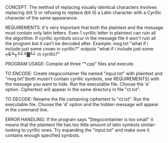 CONCEPT:
The method of replacing visually identical characters involves replacing (bit 1) or refusing to replace (bit 0) a Latin character with a Cyrillic character of the same appearance. 

REQUIREMENTS:
It's very important that both the plaintext and the message must contain only latin letters. 
Even 1 cyrillic letter in plaintext can ruin all the algorithm. 
If cyrillic symbols occur in the message file it won't ruin all the program but it can't be decoded after. Example: msg.txt "what if i include just some слово in cyrillic?" outputs "what if i include just some ╤Б╨╗╨╛╨▓╨╛ in cyrillic?"

PROGRAM USAGE:
Compile all three "*.cpp" files and execute.

TO ENCODE:
Create stegocontainer file named "input.txt" with plaintext and "msg.txt"(both mustn't contain cyrillic symbols, see REQUIREMENTS) with the message you want to hide. Run the executable file. Choose the 'e' option. Ciphertext will appear in the same directory in file "ct.txt". 
 
TO DECODE:
Rename the file containing ciphertext to "ct.txt". Run the executable file. Choose the 'd' option and the hidden message will appear in the command line. 

ERROR HANDLING:
If the program says "Stegocontainter is too small" it means that the plaintext file has too little amount of latin symbols similar-looking to cyrillic ones. Try expanding the "input.txt" and make sure it contains enough specified symbols.

